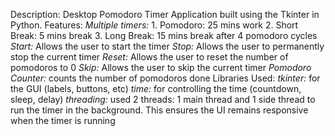 Description:
      Desktop Pomodoro Timer Application built using the Tkinter in Python.
Features:
      *Multiple timers:* 1. Pomodoro: 25 mins work
                         2. Short Break: 5 mins break
                         3. Long Break: 15 mins break after 4 pomodoro cycles
      *Start:* Allows the user to start the timer
      *Stop:*  Allows the user to permanently stop the current timer
      *Reset:* Allows the user to reset the number of pomodoros to 0
      *Skip:*  Allows the user to skip the current timer
      *Pomodoro Counter:* counts the number of pomodoros done
Libraries Used:
      *tkinter:* for the GUI (labels, buttons, etc) 
      *time:* for controlling the time (countdown, sleep, delay)
      *threading:* used 2 threads: 1 main thread and 1 side thread to run the timer in the background. This ensures the UI remains responsive when the timer is running
